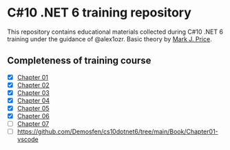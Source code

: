 # C#10 .NET 6 training repository
This repository contains educational materials collected during C#10 .NET 6 training under the guidance of @alex1ozr. Basic theory by [Mark J. Price](https://www.amazon.com/10-NET-Cross-Platform-Development-websites/dp/1801077363/ref=sr_1_3?qid=1672644589&refinements=p_lbr_one_browse-bin%3AMark+J.+Price&s=books&sr=1-3).
## Completeness of training course
- [x] [Chapter 01](Book/Chapter01-vscode)
- [x] [Chapter 02](Book/Chapter02-vscode) 
- [x] [Chapter 03](Book/Chapter03-vscode)
- [x] [Chapter 04](Book/Chapter04-vscode)
- [x] [Chapter 05](Book/Chapter05-vscode)
- [x] [Chapter 06](Book/Chapter06-vscode)
- [ ] [Chapter 07](Book/Chapter02-vscode)
- [ ] https://github.com/Demosfen/cs10dotnet6/tree/main/Book/Chapter01-vscode

